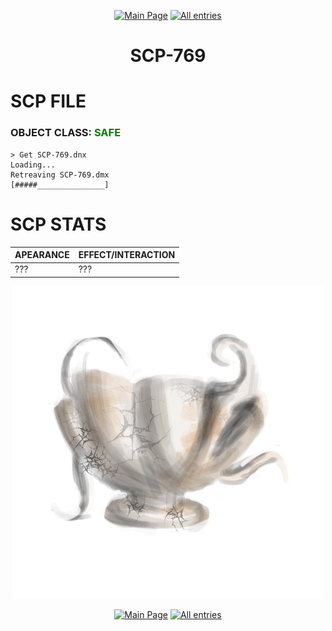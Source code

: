 <p align=center>
    <a href="../../../">
        <img src="https://img.shields.io/badge/GO_TO-MAIN_PAGE-ffffff?style=for-the-badge&labelColor=000000&color=ffffff" title="Main Page"/></a>
    <a href="../../tree">
        <img src="https://img.shields.io/badge/GO_TO-ALL_ENTRIES-ffffff?style=for-the-badge&labelColor=000000&color=ffffff" title="All entries"></a>
</p>

<h1 align="center">SCP-769</h1>

# SCP FILE
### OBJECT CLASS: <span style="color:green">SAFE</span>

```
> Get SCP-769.dnx
Loading...
Retreaving SCP-769.dmx
[#####_______________]
```

# SCP STATS

| APEARANCE | EFFECT/INTERACTION |
| - | - |
| ??? | ??? |

<p align="center">
    <img src="../../../assets/images/scp/safe/scp-769.png" title="SCP-769" width="500">
</p>

<p align=center>
    <a href="../../../">
        <img src="https://img.shields.io/badge/GO_TO-MAIN_PAGE-ffffff?style=for-the-badge&labelColor=000000&color=ffffff" title="Main Page"/></a>
    <a href="../../tree">
        <img src="https://img.shields.io/badge/GO_TO-ALL_ENTRIES-ffffff?style=for-the-badge&labelColor=000000&color=ffffff" title="All entries"></a>
</p>